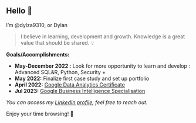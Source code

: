## Hello 🚀

I’m @dylza9310, or Dylan

> I believe in learning, development and growth. Knowledge is a great value that should be shared. 💡

**Goals/Accomplishments:**
- **May-December 2022 :** Look for more opportunity to learn and develop : Advanced SQL&R, Python, Security +
- **May 2022:** Finalize first case study and set up portfolio
- **April 2022:** [Google Data Analytics Certificate](https://coursera.org/share/846cbf27c2c09ad8252cc84fe0ed8724)
- **Jul 2023:**  [Google Business Intelligence Specialisation](https://coursera.org/account/accomplishments/specialization/certificate/ANKY328AVR54)



_You can access my [LinkedIn profile](https://www.linkedin.com/in/dylan-z-834782172/), feel free to reach out._

Enjoy your time browsing! 👾

<!---
dylza9310/dylza9310 is a ✨ special ✨ repository because its `README.md` (this file) appears on your GitHub profile.
You can click the Preview link to take a look at your changes.
--->
